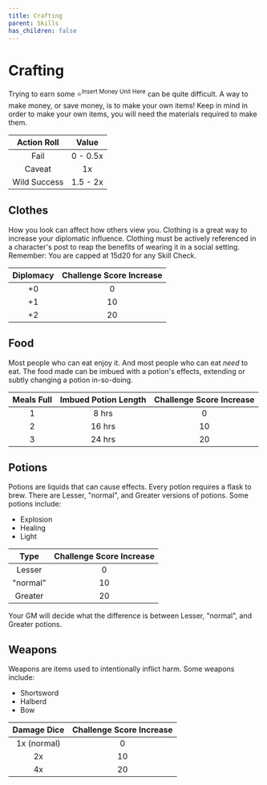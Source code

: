 ```yaml
---
title: Crafting
parent: Skills
has_children: false
---
```


# Crafting

Trying to earn some ⭐<sup>Insert Money Unit Here</sup> can be quite difficult. A way to make money, or save money, is to make your own items! Keep in mind in order to make your own items, you will need the materials required to make them.

| Action Roll | Value |
| :---: | :---: |
| Fail | 0 - 0.5x |
| Caveat | 1x |
| Wild Success | 1.5 - 2x |

## Clothes

How you look can affect how others view you. Clothing is a great way to increase your diplomatic influence. Clothing must be actively referenced in a character's post to reap the benefits of wearing it in a social setting. Remember: You are capped at 15d20 for any Skill Check.

| Diplomacy | Challenge Score Increase |
| :---: | :---: |
| +0 | 0 |
| +1 | 10 |
| +2 | 20 |

## Food

Most people who can eat enjoy it. And most people who can eat *need* to eat. The food made can be imbued with a potion's effects, extending or subtly changing a potion in-so-doing.

| Meals Full | Imbued Potion Length | Challenge Score Increase |
| :---: | :---: | :---: |
| 1 | 8 hrs | 0 |
| 2 | 16 hrs | 10 |
| 3 | 24 hrs | 20 |

## Potions

Potions are liquids that can cause effects. Every potion requires a flask to brew. There are Lesser, "normal", and Greater versions of potions. Some potions include:

* Explosion
* Healing
* Light

| Type | Challenge Score Increase |
| :---: | :---: |
| Lesser | 0 |
| "normal" | 10 |
| Greater | 20 |

Your GM will decide what the difference is between Lesser, "normal", and Greater potions.

## Weapons

Weapons are items used to intentionally inflict harm. Some weapons include:

* Shortsword
* Halberd
* Bow

| Damage Dice | Challenge Score Increase |
| :---: | :---: |
| 1x (normal) | 0 |
| 2x | 10 |
| 4x | 20 |

